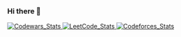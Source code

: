 ### Hi there 👋

<a href="https://www.codewars.com/users/Lambdius">
<img src="https://www.codewars.com/users/Robot_chicken/badges/large" alt="Codewars_Stats" />
</a>
<a href="https://leetcode.com/Robot_chicken/">
<img src="https://leetcode.card.workers.dev/Robot_chicken?theme=dark&font=baloo&extension=null" alt="LeetCode_Stats" />
</a>
<a href="https://codeforces.com/profile/Robot_chicken">
<img src="https://codeforces-readme-stats.vercel.app/api/card?username=Lambdius&theme=dark&disable_animations=true&show_icons=false&force_username=false" alt="Codeforces_Stats" /> 
</a>
